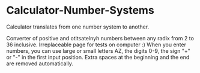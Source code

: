 Calculator-Number-Systems
=========================

Calculator translates from one number system to another.

Converter of positive and otitsatelnyh numbers between any radix from 2 to 36 inclusive. 
Irreplaceable page for tests on computer :)
When you enter numbers, you can use large or small letters AZ, the digits 0-9, the sign "+" or "-" in the first input position. 
Extra spaces at the beginning and the end are removed automatically.

